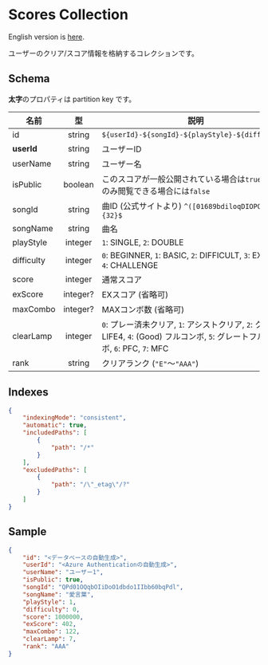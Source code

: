 # Scores Collection

English version is [here](./scores.md).

ユーザーのクリア/スコア情報を格納するコレクションです。

## Schema

**太字**のプロパティは partition key です。

|名前|型|説明|
|----|:--:|-----------|
|id|string|`${userId}-${songId}-${playStyle}-${difficulty}`|
|**userId**|string|ユーザーID|
|userName|string|ユーザー名|
|isPublic|boolean|このスコアが一般公開されている場合は`true`、本人のみ閲覧できる場合には`false`|
|songId|string|曲ID (公式サイトより) `^([01689bdiloqDIOPQ]*){32}$`|
|songName|string|曲名|
|playStyle|integer|`1`: SINGLE, `2`: DOUBLE|
|difficulty|integer|`0`: BEGINNER, `1`: BASIC, `2`: DIFFICULT, `3`: EXPERT, `4`: CHALLENGE|
|score|integer|通常スコア|
|exScore|integer?|EXスコア (省略可)|
|maxCombo|integer?|MAXコンボ数 (省略可)|
|clearLamp|integer|`0`: プレー済未クリア, `1`: アシストクリア, `2`: クリア, `3`: LIFE4, `4`: (Good) フルコンボ, `5`: グレートフルコンボ, `6`: PFC, `7`: MFC|
|rank|string|クリアランク (`"E"`～`"AAA"`)|

## Indexes

```json
{
    "indexingMode": "consistent",
    "automatic": true,
    "includedPaths": [
        {
            "path": "/*"
        }
    ],
    "excludedPaths": [
        {
            "path": "/\"_etag\"/?"
        }
    ]
}
```

## Sample

```json
{
    "id": "<データベースの自動生成>",
    "userId": "<Azure Authenticationの自動生成>",
    "userName": "ユーザー1",
    "isPublic": true,
    "songId": "QPd01OQqbOIiDoO1dbdo1IIbb60bqPdl",
    "songName": "愛言葉",
    "playStyle": 1,
    "difficulty": 0,
    "score": 1000000,
    "exScore": 402,
    "maxCombo": 122,
    "clearLamp": 7,
    "rank": "AAA"
}
```
